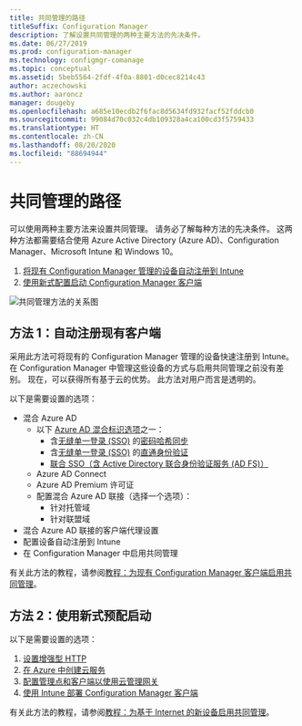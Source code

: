 ```yaml
---
title: 共同管理的路径
titleSuffix: Configuration Manager
description: 了解设置共同管理的两种主要方法的先决条件。
ms.date: 06/27/2019
ms.prod: configuration-manager
ms.technology: configmgr-comanage
ms.topic: conceptual
ms.assetid: 5beb5564-2fdf-4f0a-8801-d0cec8214c43
author: aczechowski
ms.author: aaroncz
manager: dougeby
ms.openlocfilehash: a685e10ecdb2f6fac8d5634fd932facf52fddcb0
ms.sourcegitcommit: 99084d70c032c4db109328a4ca100cd3f5759433
ms.translationtype: HT
ms.contentlocale: zh-CN
ms.lasthandoff: 08/20/2020
ms.locfileid: "88694944"
---
```

# <a name="paths-to-co-management"></a>共同管理的路径

可以使用两种主要方法来设置共同管理。 请务必了解每种方法的先决条件。 这两种方法都需要结合使用 Azure Active Directory (Azure AD)、Configuration Manager、Microsoft Intune 和 Windows 10。 

1. [将现有 Configuration Manager 管理的设备自动注册到 Intune](#bkmk_path1)  
2. [使用新式配置启动 Configuration Manager 客户端](#bkmk_path2)  

![共同管理方法的关系图](media/co-management-paths.png)



## <a name="path-1-auto-enroll-existing-clients"></a><a name="bkmk_path1"></a>方法 1：自动注册现有客户端

采用此方法可将现有的 Configuration Manager 管理的设备快速注册到 Intune。 在 Configuration Manager 中管理这些设备的方式与启用共同管理之前没有差别。 现在，可以获得所有基于云的优势。 此方法对用户而言是透明的。

以下是需要设置的选项：
- 混合 Azure AD
    - 以下 [Azure AD 混合标识选项](/azure/active-directory/hybrid/plan-connect-user-signin)之一：  
       - 含[无缝单一登录 (SSO)](/azure/active-directory/hybrid/how-to-connect-sso) 的[密码哈希同步](/azure/active-directory/hybrid/plan-connect-user-signin#password-hash-synchronization)
       - 含[无缝单一登录 (SSO)](/azure/active-directory/hybrid/how-to-connect-sso) 的[直通身份验证](/azure/active-directory/hybrid/how-to-connect-pta)
       - [联合 SSO（含 Active Directory 联合身份验证服务 (AD FS)）](/azure/active-directory/hybrid/plan-connect-user-signin#federation-that-uses-a-new-or-existing-farm-with-ad-fs-in-windows-server-2012-r2)
    - Azure AD Connect
    - Azure AD Premium 许可证
    - 配置混合 Azure AD 联接（选择一个选项）：
        - 针对托管域
        - 针对联盟域
- 混合 Azure AD 联接的客户端代理设置
- 配置设备自动注册到 Intune
- 在 Configuration Manager 中启用共同管理

有关此方法的教程，请参阅[教程：为现有 Configuration Manager 客户端启用共同管理](tutorial-co-manage-clients.md)。



## <a name="path-2-bootstrap-with-modern-provisioning"></a><a name="bkmk_path2"></a> 方法 2：使用新式预配启动

以下是需要设置的选项：

1. [设置增强型 HTTP](../core/plan-design/hierarchy/enhanced-http.md)  
2. [在 Azure 中创建云服务](../core/servers/deploy/configure/azure-services-wizard.md)  
3. [配置管理点和客户端以使用云管理网关](../core/clients/manage/cmg/setup-cloud-management-gateway.md)  
4. [使用 Intune 部署 Configuration Manager 客户端](how-to-prepare-Win10.md)  

有关此方法的教程，请参阅[教程：为基于 Internet 的新设备启用共同管理](tutorial-co-manage-new-devices.md)。